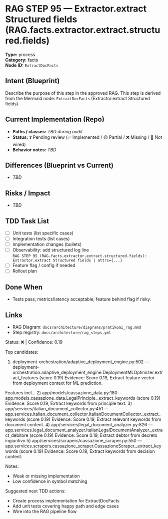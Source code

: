 # RAG STEP 95 — Extractor.extract Structured fields (RAG.facts.extractor.extract.structured.fields)

**Type:** process  
**Category:** facts  
**Node ID:** `ExtractDocFacts`

## Intent (Blueprint)
Describe the purpose of this step in the approved RAG. This step is derived from the Mermaid node: `ExtractDocFacts` (Extractor.extract Structured fields).

## Current Implementation (Repo)
- **Paths / classes:** _TBD during audit_
- **Status:** ❓ Pending review (✅ Implemented / 🟡 Partial / ❌ Missing / 🔌 Not wired)
- **Behavior notes:** _TBD_

## Differences (Blueprint vs Current)
- _TBD_

## Risks / Impact
- _TBD_

## TDD Task List
- [ ] Unit tests (list specific cases)
- [ ] Integration tests (list cases)
- [ ] Implementation changes (bullets)
- [ ] Observability: add structured log line  
  `RAG STEP 95 (RAG.facts.extractor.extract.structured.fields): Extractor.extract Structured fields | attrs={...}`
- [ ] Feature flag / config if needed
- [ ] Rollout plan

## Done When
- Tests pass; metrics/latency acceptable; feature behind flag if risky.

## Links
- RAG Diagram: `docs/architecture/diagrams/pratikoai_rag.mmd`
- Step registry: `docs/architecture/rag_steps.yml`


<!-- AUTO-AUDIT:BEGIN -->
Status: ❌  |  Confidence: 0.19

Top candidates:
1) deployment-orchestration/adaptive_deployment_engine.py:502 — deployment-orchestration.adaptive_deployment_engine.DeploymentMLOptimizer.extract_features (score 0.19)
   Evidence: Score 0.19, Extract feature vector from deployment context for ML prediction.

Features incl...
2) app/models/cassazione_data.py:180 — app.models.cassazione_data.LegalPrinciple._extract_keywords (score 0.19)
   Evidence: Score 0.19, Extract keywords from principle text.
3) app/services/italian_document_collector.py:451 — app.services.italian_document_collector.ItalianDocumentCollector._extract_keywords (score 0.19)
   Evidence: Score 0.19, Extract relevant keywords from document content.
4) app/services/legal_document_analyzer.py:826 — app.services.legal_document_analyzer.ItalianLegalDocumentAnalyzer._extract_debitore (score 0.19)
   Evidence: Score 0.19, Extract debtor from decreto ingiuntivo
5) app/services/scrapers/cassazione_scraper.py:550 — app.services.scrapers.cassazione_scraper.CassazioneScraper._extract_keywords (score 0.19)
   Evidence: Score 0.19, Extract keywords from decision content.

Notes:
- Weak or missing implementation
- Low confidence in symbol matching

Suggested next TDD actions:
- Create process implementation for ExtractDocFacts
- Add unit tests covering happy path and edge cases
- Wire into the RAG pipeline flow
<!-- AUTO-AUDIT:END -->